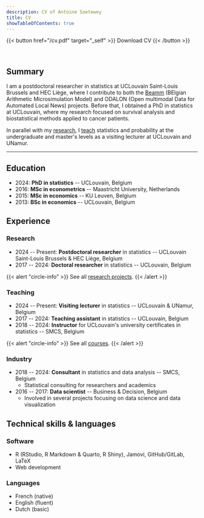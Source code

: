 ```yaml
---
description: CV of Antoine Soetewey
title: CV
showTableOfContents: true
---
```


{{< button href="/cv.pdf" target="_self" >}} 
Download CV
{{< /button >}}

<br>

## Summary

I am a postdoctoral researcher in statistics at UCLouvain Saint-Louis Brussels and HEC Liège, where I contribute to both the [Beamm](https://beamm.brussels/) (BElgian Arithmetic Microsimulation Model) and ODALON (Open multimodal Data for Automated Local News) projects. Before that, I obtained a PhD in statistics at UCLouvain, where my research focused on survival analysis and biostatistical methods applied to cancer patients.

In parallel with my [research](/research/), I [teach](/teaching/) statistics and probability at the undergraduate and master's levels as a visiting lecturer at UCLouvain and UNamur.

---

## Education

- 2024: **PhD in statistics** -- UCLouvain, Belgium
- 2016: **MSc in econometrics** -- Maastricht University, Netherlands
- 2015: **MSc in economics** -- KU Leuven, Belgium
- 2013: **BSc in economics** -- UCLouvain, Belgium

## Experience

### Research

- 2024 -- Present: **Postdoctoral researcher** in statistics -- UCLouvain Saint-Louis Brussels & HEC Liège, Belgium
- 2017 -- 2024: **Doctoral researcher** in statistics -- UCLouvain, Belgium

{{< alert "circle-info" >}}
See all [research projects](/research/).
{{< /alert >}}

### Teaching

- 2024 -- Present: **Visiting lecturer** in statistics -- UCLouvain & UNamur, Belgium
- 2017 -- 2024: **Teaching assistant** in statistics -- UCLouvain, Belgium
- 2018 -- 2024: **Instructor** for UCLouvain's university certificates in statistics -- SMCS, Belgium

{{< alert "circle-info" >}}
See all [courses](/teaching/).
{{< /alert >}}
  
### Industry

- 2018 -- 2024: **Consultant** in statistics and data analysis -- SMCS, Belgium 
  + Statistical consulting for researchers and academics
- 2016 -- 2017: **Data scientist** -- Business & Decision, Belgium
  + Involved in several projects focusing on data science and data visualization

## Technical skills & languages

### Software

- R (RStudio, R Markdown & Quarto, R Shiny), Jamovi, GitHub/GitLab, LaTeX
- Web development

### Languages

- French (native)
- English (fluent)
- Dutch (basic)
